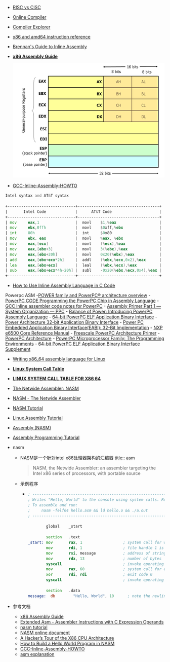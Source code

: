 - [RISC vs CISC](https://cs.stanford.edu/people/eroberts/courses/soco/projects/risc/risccisc/)


- [Online Compiler](https://www.mycompiler.io/new/asm-x86_64)
- [Compiler Explorer](https://godbolt.org/)

- [x86 and amd64 instruction reference](https://www.felixcloutier.com/x86/)

- [Brennan's Guide to Inline Assembly](https://www.cs.utexas.edu/users/dahlin/Classes/UGOS/reading/djgpp.html)

- [**x86 Assembly Guide**](https://www.cs.virginia.edu/~evans/cs216/guides/x86.html)

	![x86 registers](x86-registers.png)

- [GCC-Inline-Assembly-HOWTO](https://www.ibiblio.org/gferg/ldp/GCC-Inline-Assembly-HOWTO.html)
```asm
Intel syntax and AT&T syntax

+------------------------------+------------------------------------+
|       Intel Code             |      AT&T Code                     |
+------------------------------+------------------------------------+
| mov     eax,1                |  movl    $1,%eax                   |   
| mov     ebx,0ffh             |  movl    $0xff,%ebx                |   
| int     80h                  |  int     $0x80                     |   
| mov     ebx, eax             |  movl    %eax, %ebx                |
| mov     eax,[ecx]            |  movl    (%ecx),%eax               |
| mov     eax,[ebx+3]          |  movl    3(%ebx),%eax              | 
| mov     eax,[ebx+20h]        |  movl    0x20(%ebx),%eax           |
| add     eax,[ebx+ecx*2h]     |  addl    (%ebx,%ecx,0x2),%eax      |
| lea     eax,[ebx+ecx]        |  leal    (%ebx,%ecx),%eax          |
| sub     eax,[ebx+ecx*4h-20h] |  subl    -0x20(%ebx,%ecx,0x4),%eax |
+------------------------------+------------------------------------+
```

- [How to Use Inline Assembly Language in C Code](https://gcc.gnu.org/onlinedocs/gcc/extensions-to-the-c-language-family/how-to-use-inline-assembly-language-in-c-code.html)

Powerpc ASM
	-[POWER family and PowerPC® architecture overview](https://www.ibm.com/docs/en/aix/7.3?topic=storage-power-family-powerpc-architecture-overview)
	- [PowerPC CODE Programming the PowerPC Chip in Assembly Language](http://www.bitsavers.org/components/motorola/PowerPC/Kacmarcik_Optimizing_PowerPC_Code_1995.pdf)
	- [GCC inline assembler code notes for PowerPC](https://confluence.slac.stanford.edu/display/CCI/GCC+inline+assembler+code+notes+for+PowerPC)
	- [Assembly Primer Part 1 — System Organization — PPC](https://brnz.org/hbr/?p=631)
	- [Balance of Power: Introducing PowerPC Assembly Language](http://preserve.mactech.com/articles/develop/issue_21/21balance.html)
	- [64-bit PowerPC ELF Application Binary Interface](https://refspecs.linuxfoundation.org/ELF/ppc64/PPC-elf64abi.html)
	- [Power Architecture 32-bit Application Binary Interface](https://example61560.wordpress.com/wp-content/uploads/2016/11/powerpc_abi.pdf)
	- [Power PC Embedded Application Binary Interface(EABI): 32-Bit Implementation](https://www.nxp.com/docs/en/application-note/PPCEABI.pdf)
	- [NXP e6500 Core Reference Manual](https://www.nxp.com/docs/en/reference-manual/E6500RM.pdf)
	- [Freescale PowerPC Architecture Primer](https://www.nxp.com/docs/en/white-paper/POWRPCARCPRMRM.pdf)
	- [PowerPC Architecture](http://www.bitsavers.org/components/ibm/powerpc/SR28-5124-00_PowerPC_Architecture_First_Edition_May93.pdf)
	- [PowerPC Microprocessor Family: The Programming Environments](https://www.nxp.com/docs/en/user-guide/MPCFPE_AD_R1.pdf)
	- [64-bit PowerPC ELF Application Binary Interface Supplement](https://refspecs.linuxfoundation.org/ELF/ppc64/PPC-elf64abi-1.7.1.html)

- [Writing x86_64 assembly language for Linux](https://www.cs.fsu.edu/~langley/CNT5605/2017-Summer/assembly-example/assembly.html)
- [**Linux System Call Table**](https://faculty.nps.edu/cseagle/assembly/sys_call.html)
- [**LINUX SYSTEM CALL TABLE FOR X86 64**](https://blog.rchapman.org/posts/Linux_System_Call_Table_for_x86_64/)

- [The Netwide Assembler: NASM](http://www.cburch.com/csbsju/cs/350/docs/nasm/nasmdoc0.html)
- [NASM - The Netwide Assembler](https://www.nasm.us/doc/nasmdoc0.html)
- [NASM Tutorial](https://cs.lmu.edu/~ray/notes/nasmtutorial/)
- [Linux Assembly Tutorial](https://montcs.bloomu.edu/Information/LowLevel/Assembly/assembly-tutorial.html)
- [Assembly (NASM)](https://7h3w4lk3r.gitbook.io/the-hive/programming/assembly)
- [Assembly Programming Tutorial](https://www.tutorialspoint.com/assembly_programming/index.htm)

- nasm
	- NASM是一个针对intel x86处理器架构的汇编器
	  title:: asm
	  > NASM, the Netwide Assembler: an assembler targeting the Intel x86 series of processors, with portable source
	- 示例程序
		- ```asm
		  ; --------------------------------------------------------------------------------------
		  ; Writes "Hello, World" to the console using system calls. Runs on 64-bit Linux only.
		  ; To assemble and run:
		  ;     nasm -felf64 hello.asm && ld hello.o && ./a.out
		  ; --------------------------------------------------------------------------------------
		  
		          global    _start
		  
		          section   .text
		  _start: mov       rax, 1                  ; system call for write
		          mov       rdi, 1                  ; file handle 1 is stdout
		          mov       rsi, message            ; address of string to output
		          mov       rdx, 13                 ; number of bytes
		          syscall                           ; invoke operating system to do the write
		          mov       rax, 60                 ; system call for exit
		          xor       rdi, rdi                ; exit code 0
		          syscall                           ; invoke operating system to exit
		  
		          section   .data
		  message:  db        "Hello, World", 10      ; note the newline at the end
		  ```
- 参考文档
	- [x86 Assembly Guide](https://www.cs.virginia.edu/~evans/cs216/guides/x86.html)
	- [Extended Asm - Assembler Instructions with C Expression Operands](https://gcc.gnu.org/onlinedocs/gcc/Extended-Asm.html#Extended-Asm)
	- [nasm tutorial](https://cs.lmu.edu/~ray/notes/nasmtutorial/)
	- [NASM online document](https://www.nasm.us/xdoc/2.15.05/html/nasmdoc0.html)
	- [A Hacker’s Tour of the X86 CPU Architecture](https://www.secureideas.com/blog/2021/04/a-hackers-tour-of-the-x86-cpu-architecture.html)
	- [How to Build a Hello World Program in NASM](https://www.secureideas.com/blog/2021/05/linux-x86-assembly-how-to-build-a-hello-world-program-in-nasm.html)
	- [GCC-Inline-Assembly-HOWTO](https://www.ibiblio.org/gferg/ldp/GCC-Inline-Assembly-HOWTO.html)
	- [asm explanation](https://courses.cs.washington.edu/courses/cse351/17sp/lectures/)